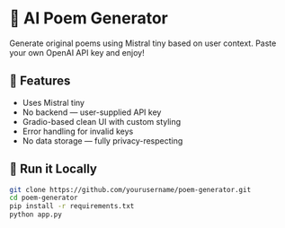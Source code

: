 # 📝 AI Poem Generator

Generate original poems using Mistral tiny based on user context. Paste your own OpenAI API key and enjoy!

## 🚀 Features
- Uses Mistral tiny
- No backend — user-supplied API key
- Gradio-based clean UI with custom styling
- Error handling for invalid keys
- No data storage — fully privacy-respecting

## 🔧 Run it Locally

```bash
git clone https://github.com/yourusername/poem-generator.git
cd poem-generator
pip install -r requirements.txt
python app.py
